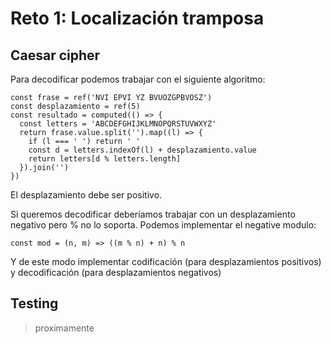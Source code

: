 # Reto 1: Localización tramposa


## Caesar cipher

Para decodificar podemos trabajar con el siguiente algoritmo:

```
const frase = ref('NVI EPVI YZ BVUOZGPBVOSZ')
const desplazamiento = ref(5)
const resultado = computed(() => {
  const letters = 'ABCDEFGHIJKLMNOPQRSTUVWXYZ'
  return frase.value.split('').map((l) => {
    if (l === ' ') return ' '
    const d = letters.indexOf(l) + desplazamiento.value
    return letters[d % letters.length]
  }).join('')
})
```

El desplazamiento debe ser positivo.


Si queremos decodificar deberíamos trabajar con un desplazamiento negativo pero % no lo soporta.  Podemos implementar el negative modulo:

```
const mod = (n, m) => ((m % n) + n) % n
```

Y de este modo implementar codificación (para desplazamientos positivos) y decodificación (para desplazamientos negativos)

## Testing

> proximamente
